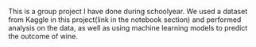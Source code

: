 This is a group project I have done during schoolyear. We used a dataset from Kaggle in this project(link in the notebook section) and performed analysis on the data, as well as using machine learning models to predict the outcome of wine.
